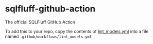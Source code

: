 # sqlfluff-github-action
The official SQLFluff GitHub Action

To add this to your repo, copy the contents of [lint_models.yml](lint_models.yml)
into a file named `.github/workflows/lint_models.yml`
